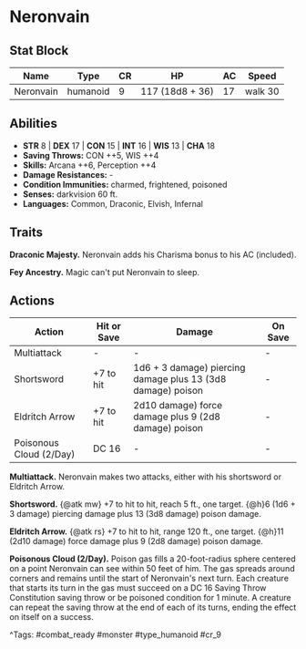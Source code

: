 # Neronvain

## Stat Block

| Name | Type | CR | HP | AC | Speed |
|------|------|----|----|----|-------|
| Neronvain | humanoid | 9 | 117 (18d8 + 36) | 17 | walk 30 |

## Abilities

- **STR** 8 | **DEX** 17 | **CON** 15 | **INT** 16 | **WIS** 13 | **CHA** 18
- **Saving Throws:** CON ++5, WIS ++4  
- **Skills:** Arcana ++6, Perception ++4  
- **Damage Resistances:** -  
- **Condition Immunities:** charmed, frightened, poisoned  
- **Senses:** darkvision 60 ft.  
- **Languages:** Common, Draconic, Elvish, Infernal

## Traits

**Draconic Majesty.** Neronvain adds his Charisma bonus to his AC (included).

**Fey Ancestry.** Magic can't put Neronvain to sleep.


## Actions

| Action | Hit or Save | Damage | On Save |
|--------|--------------|--------|----------|
| Multiattack | - | - | - |
| Shortsword | +7 to hit | 1d6 + 3 damage) piercing damage plus 13 (3d8 damage) poison | - |
| Eldritch Arrow | +7 to hit | 2d10 damage) force damage plus 9 (2d8 damage) poison | - |
| Poisonous Cloud (2/Day) | DC 16 | - | - |

**Multiattack.** Neronvain makes two attacks, either with his shortsword or Eldritch Arrow.

**Shortsword.** {@atk mw} +7 to hit to hit, reach 5 ft., one target. {@h}6 (1d6 + 3 damage) piercing damage plus 13 (3d8 damage) poison damage.

**Eldritch Arrow.** {@atk rs} +7 to hit to hit, range 120 ft., one target. {@h}11 (2d10 damage) force damage plus 9 (2d8 damage) poison damage.

**Poisonous Cloud (2/Day).** Poison gas fills a 20-foot-radius sphere centered on a point Neronvain can see within 50 feet of him. The gas spreads around corners and remains until the start of Neronvain's next turn. Each creature that starts its turn in the gas must succeed on a DC 16 Saving Throw Constitution saving throw or be poisoned condition for 1 minute. A creature can repeat the saving throw at the end of each of its turns, ending the effect on itself on a success.


^Tags: #combat_ready #monster #type_humanoid #cr_9